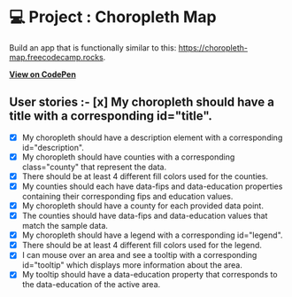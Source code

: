 # 💻 Project : Choropleth Map

Build an app that is functionally similar to this: https://choropleth-map.freecodecamp.rocks.

[**View on CodePen**](https://codepen.io/alexis-massa/pen/wBwBbdL)

## User stories :- [x] My choropleth should have a title with a corresponding id="title".
- [x] My choropleth should have a description element with a corresponding id="description".
- [x] My choropleth should have counties with a corresponding class="county" that represent the data.
- [x] There should be at least 4 different fill colors used for the counties.
- [x] My counties should each have data-fips and data-education properties containing their corresponding fips and education values.
- [x] My choropleth should have a county for each provided data point.
- [x] The counties should have data-fips and data-education values that match the sample data.
- [x] My choropleth should have a legend with a corresponding id="legend".
- [x] There should be at least 4 different fill colors used for the legend.
- [x] I can mouse over an area and see a tooltip with a corresponding id="tooltip" which displays more information about the area.
- [x] My tooltip should have a data-education property that corresponds to the data-education of the active area.